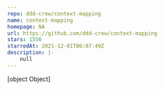 ```yaml
---
repo: ddd-crew/context-mapping
name: context-mapping
homepage: NA
url: https://github.com/ddd-crew/context-mapping
stars: 1556
starredAt: 2021-12-01T06:07:49Z
description: |-
    null
---
```


[object Object]
